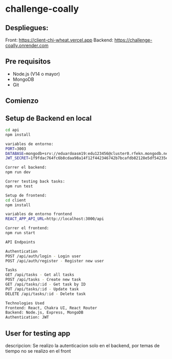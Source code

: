 # challenge-coally

## Despliegues:
Front: https://client-chi-wheat.vercel.app
Backend: https://challenge-coally.onrender.com

## Pre requisitos
- Node.js (V14 o mayor)
- MongoDB
- Git

## Comienzo

## Setup de Backend en local
````bash
cd api
npm install

variables de entorno:
PORT=3003
DATABASE=mongodb+srv://eduardoasm19:edu123456@cluster0.rfekn.mongodb.net/?retryWrites=true&w=majority&appName=Cluster0
JWT_SECRET=1f9fdac764fc6b8cdaa98a14f12f442346742b7bcafdb82128e5df54235ee532

Correr el backend:
npm run dev

Correr testing back tasks:
npm run test

Setup de frontend:
cd client
npm install

variables de entorno frontend
REACT_APP_API_URL=http://localhost:3000/api

Correr el frontend: 
npm run start

API Endpoints

Authentication
POST /api/auth/login - Login user
POST /api/auth/register - Register new user

Tasks
GET /api/tasks - Get all tasks
POST /api/tasks - Create new task
GET /api/tasks/:id - Get task by ID
PUT /api/tasks/:id - Update task
DELETE /api/tasks/:id - Delete task

Technologies Used
Frontend: React, Chakra UI, React Router
Backend: Node.js, Express, MongoDB
Authentication: JWT
````

## User for testing app

descripcion: Se realizo la autenticacion solo en el backend, por temas de tiempo no se realizo en el front